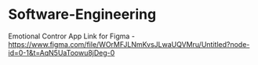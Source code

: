 # Software-Engineering
Emotional Contror App
Link for Figma - https://www.figma.com/file/WOrMFJLNmKvsJLwaUQVMru/Untitled?node-id=0-1&t=AqN5UaToowu8jDeg-0
